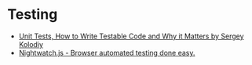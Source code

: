 # Testing

* [Unit Tests, How to Write Testable Code and Why it Matters by Sergey Kolodiy](https://www.toptal.com/qa/how-to-write-testable-code-and-why-it-matters)
* [Nightwatch.js - Browser automated testing done easy.](http://nightwatchjs.org/)

